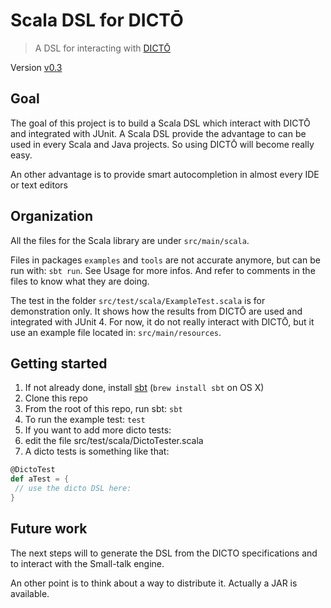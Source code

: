 # Scala DSL for DICTŌ
> A DSL for interacting with [DICTŌ](http://scg.unibe.ch/dicto/index.php)

Version [v0.3](https://github.com/facenord-sud/software-composition/releases/tag/v0.3)

## Goal
The goal of this project is to build a Scala DSL which interact with DICTŌ and integrated with JUnit. A Scala DSL provide the advantage to can be used in every Scala and Java projects. So using DICTŌ will become really easy.

An other advantage is to provide smart autocompletion in almost every IDE or text editors

## Organization
All the files for the Scala library are under `src/main/scala`.

Files in packages `examples` and `tools` are not accurate anymore, but
can be run with: `sbt run`. See Usage for more infos. And refer to
comments in the files to know what they are doing.

The test in the folder `src/test/scala/ExampleTest.scala` is for
demonstration only. It shows how the results from DICTŌ are used and
integrated with JUnit 4. For now, it do not really interact with DICTŌ,
but it use an example file located in: `src/main/resources`.

## Getting started

1. If not already done, install [sbt](http://www.scala-sbt.org) (`brew install sbt` on OS X)
2. Clone this repo
3. From the root of this repo, run sbt: `sbt`
4. To run the example test: `test`
5. If you want to add more dicto tests:
6. edit the file src/test/scala/DictoTester.scala
7. A dicto tests is something like that:
```scala
@DictoTest
def aTest = {
 // use the dicto DSL here:
}
```
 
## Future work
The next steps will to generate the DSL from the DICTO specifications and to interact with the Small-talk engine.

An other point is to think about a way to distribute it. Actually a JAR
is available.
